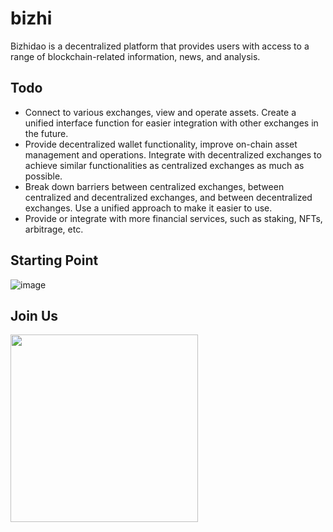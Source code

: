 # bizhi

Bizhidao is a decentralized platform that provides users with access to a range of blockchain-related information, news, and analysis.

## Todo

- Connect to various exchanges, view and operate assets. Create a unified interface function for easier integration with other exchanges in the future.
- Provide decentralized wallet functionality, improve on-chain asset management and operations. Integrate with decentralized exchanges to achieve similar functionalities as centralized exchanges as much as possible.
- Break down barriers between centralized exchanges, between centralized and decentralized exchanges, and between decentralized exchanges. Use a unified approach to make it easier to use.
- Provide or integrate with more financial services, such as staking, NFTs, arbitrage, etc.

## Starting Point
![image](https://user-images.githubusercontent.com/98807352/218635213-28785dd9-dc3b-44db-8eae-7badfd1ae247.png)

## Join Us
<img src="https://user-images.githubusercontent.com/98807352/218639947-3de96397-9409-48ec-b9e9-e04121722916.png" width="300">
